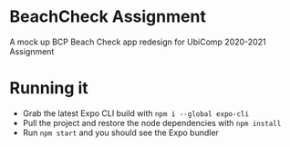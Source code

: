 # BeachCheck Assignment

A mock up BCP Beach Check app redesign for UbiComp 2020-2021 Assignment

# Running it

- Grab the latest Expo CLI build with `npm i --global expo-cli`
- Pull the project and restore the node dependencies with `npm install`
- Run `npm start` and you should see the Expo bundler
